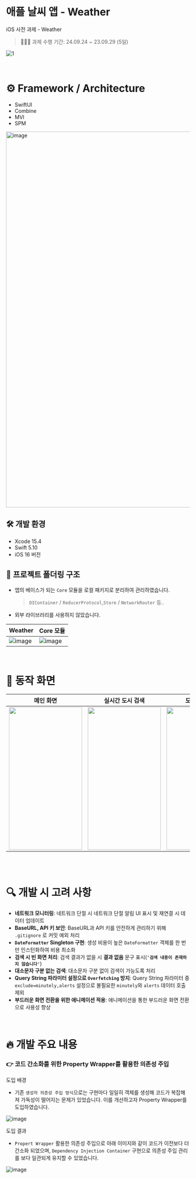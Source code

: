 # 애플 날씨 앱 - Weather

iOS 사전 과제 - Weather

> 🧑🏻‍💻 과제 수행 기간: 24.09.24 ~ 23.09.29 (5일)

![1](https://github.com/user-attachments/assets/ba762a2c-6073-4790-b826-89d3071e3b5e)

<br>

# ⚙️ Framework / Architecture

- SwiftUI
- Combine
- MVI
- SPM

<img width="1028" alt="image" src="https://github.com/user-attachments/assets/932fa895-e0ee-4396-af52-0cce0dcc1bed">


## 🛠️ 개발 환경
- Xcode 15.4
- Swift 5.10
- iOS 16 버전


## 📂 프로젝트 폴더링 구조

- 앱의 베이스가 되는 `Core` 모듈을 로컬 패키지로 분리하여 관리하였습니다.
    > `DIContainer` / `ReducerProtocol`,`Store` / `NetworkRouter` 등..
- 외부 라이브러리를 사용하지 않았습니다.

| Weather | Core 모듈 |
| -------- | -------- |
| ![image](https://github.com/qwerty3345/ios-itunes-search/assets/59835351/c64f612b-7b15-42fc-b201-6bc9cefd3d49) | ![image](https://github.com/qwerty3345/ios-itunes-search/assets/59835351/7692e087-4dec-4655-a22a-bd5f90f06538) |

<br>

# 📱 동작 화면

|메인 화면|실시간 도시 검색|도시 날씨 조회|네트워크 모니터링|
|:---:|:---:|:---:|:---:|
|<img src="https://github.com/user-attachments/assets/102637f7-da89-4df7-bd98-a6af9f901df7" width="200" height="390"/>|<img src="https://github.com/user-attachments/assets/c37453e3-4cf7-4cd6-ad56-33026125b8ff" width="200" height="390"/>|<img src="https://github.com/user-attachments/assets/4f2f7dbc-85f9-4b05-9193-f36f2ec29d95" width="200" height="390"/>|<img src="https://github.com/user-attachments/assets/60c89590-3d78-4b22-afc4-6fc169a2f897" width="200" height="390"/>|

<br>
<br>

# 🔍 개발 시 고려 사항

- **네트워크 모니터링**: 네트워크 단절 시 네트워크 단절 알림 UI 표시 및 재연결 시 데이터 업데이트
- **BaseURL, API 키 보안**: BaseURL과 API 키를 안전하게 관리하기 위해 `.gitignore` 로 커밋 예외 처리
- **`DateFormatter` Singleton 구현**: 생성 비용이 높은 `DateFormatter` 객체를 한 번만 인스턴화하여 비용 최소화
- **검색 시 빈 화면 처리**: 검색 결과가 없을 시 **결과 없음** 문구 표시(**`'검색 내용이 존재하지 않습니다'`**)
- **대소문자 구분 없는 검색**: 대소문자 구분 없이 검색이 가능도록 처리
- **Query String 파라미터 설정으로 `Overfetching` 방지**: Query String 파라미터 중 `exclude=minutely,alerts` 설정으로 불필요한 `minutely`와 `alerts` 데이터 호출 제외
- **부드러운 화면 전환을 위한 애니메이션 적용**: 애니메이션을 통한 부드러운 화면 전환으로 사용성 향상

<br>

# 🔥 개발 주요 내용

### 👉 코드 간소화를 위한 Property Wrapper를 활용한 의존성 주입

도입 배경

-  기존 `생성자 의존성 주입 방식`으로는 구현마다 일일히 객체를 생성해 코드가 복잡해져 가독성이 떨어지는 문제가 있었습니다. 이를 개선하고자 Property Wrapper를 도입하였습니다.

![image](https://github.com/user-attachments/assets/689594a4-922a-4c4a-b8fa-d1de2deae243)

도입 결과

 - `Propert Wrapper` 활용한 의존성 주입으로 아래 이미지와 같이 코드가 이전보다 더 간소화 되었으며, `Dependency Injection Container` 구현으로 의존성 주입 관리를 보다 일관되게 유지할 수 있었습니다.

![image](https://github.com/user-attachments/assets/d50e8d6e-9ee3-4c31-a856-73e3e882f0c8)
